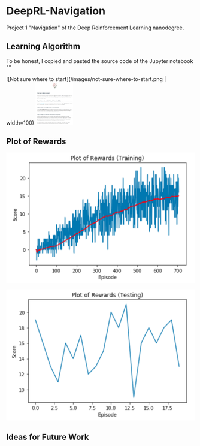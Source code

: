 # DeepRL-Navigation
Project 1 "Navigation" of the Deep Reinforcement Learning nanodegree.

## Learning Algorithm

To be honest, I copied and pasted the source code of the Jupyter notebook ""

![Not sure where to start](/images/not-sure-where-to-start.png | width=100)
<img src="/images/not-sure-where-to-start.png" width="100">

## Plot of Rewards

![Plot of rewards (training)](/images/plot-of-rewards-training.png)

![Plot of rewards (testing)](/images/plot-of-rewards-testing.png)

## Ideas for Future Work
